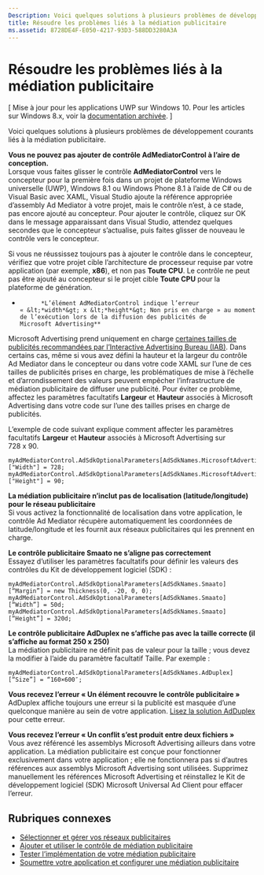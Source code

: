 ```yaml
---
Description: Voici quelques solutions à plusieurs problèmes de développement courants liés à la médiation publicitaire.
title: Résoudre les problèmes liés à la médiation publicitaire
ms.assetid: 8728DE4F-E050-4217-93D3-588DD3280A3A
---
```


# Résoudre les problèmes liés à la médiation publicitaire


\[ Mise à jour pour les applications UWP sur Windows 10. Pour les articles sur Windows 8.x, voir la [documentation archivée](http://go.microsoft.com/fwlink/p/?linkid=619132). \]

Voici quelques solutions à plusieurs problèmes de développement courants liés à la médiation publicitaire.

**Vous ne pouvez pas ajouter de contrôle AdMediatorControl à l’aire de conception.**  
Lorsque vous faites glisser le contrôle **AdMediatorControl** vers le concepteur pour la première fois dans un projet de plateforme Windows universelle (UWP), Windows 8.1 ou Windows Phone 8.1 à l’aide de C# ou de Visual Basic avec XAML, Visual Studio ajoute la référence appropriée d’assembly Ad Mediator à votre projet, mais le contrôle n’est, à ce stade, pas encore ajouté au concepteur. Pour ajouter le contrôle, cliquez sur OK dans le message apparaissant dans Visual Studio, attendez quelques secondes que le concepteur s’actualise, puis faites glisser de nouveau le contrôle vers le concepteur.

Si vous ne réussissez toujours pas à ajouter le contrôle dans le concepteur, vérifiez que votre projet cible l’architecture de processeur requise par votre application (par exemple, **x86**), et non pas **Toute CPU**. Le contrôle ne peut pas être ajouté au concepteur si le projet cible **Toute CPU** pour la plateforme de génération.

*
            *L’élément AdMediatorControl indique l’erreur « &lt;*width*&gt; x &lt;*height*&gt; Non pris en charge » au moment de l’exécution lors de la diffusion des publicités de Microsoft Advertising**  
Microsoft Advertising prend uniquement en charge [certaines tailles de publicités recommandées par l’Interactive Advertising Bureau (IAB)](add-and-use-the-ad-mediator-control.md#supported-ad-sizes-for-microsoft-advertising). Dans certains cas, même si vous avez défini la hauteur et la largeur du contrôle Ad Mediator dans le concepteur ou dans votre code XAML sur l’une de ces tailles de publicités prises en charge, les problématiques de mise à l’échelle et d’arrondissement des valeurs peuvent empêcher l’infrastructure de médiation publicitaire de diffuser une publicité. Pour éviter ce problème, affectez les paramètres facultatifs **Largeur** et **Hauteur** associés à Microsoft Advertising dans votre code sur l’une des tailles prises en charge de publicités.

L’exemple de code suivant explique comment affecter les paramètres facultatifs **Largeur** et **Hauteur** associés à Microsoft Advertising sur 728 x 90.

```CSharp
myAdMediatorControl.AdSdkOptionalParameters[AdSdkNames.MicrosoftAdvertising]["Width"] = 728;
myAdMediatorControl.AdSdkOptionalParameters[AdSdkNames.MicrosoftAdvertising]["Height"] = 90;
```

**La médiation publicitaire n’inclut pas de localisation (latitude/longitude) pour le réseau publicitaire**  
Si vous activez la fonctionnalité de localisation dans votre application, le contrôle Ad Mediator récupère automatiquement les coordonnées de latitude/longitude et les fournit aux réseaux publicitaires qui les prennent en charge.

**Le contrôle publicitaire Smaato ne s’aligne pas correctement**  
Essayez d’utiliser les paramètres facultatifs pour définir les valeurs des contrôles du Kit de développement logiciel (SDK) :

```
myAdMediatorControl.AdSdkOptionalParameters[AdSdkNames.Smaato][“Margin”] = new Thickness(0, -20, 0, 0);
myAdMediatorControl.AdSdkOptionalParameters[AdSdkNames.Smaato][“Width”] = 50d;
myAdMediatorControl.AdSdkOptionalParameters[AdSdkNames.Smaato][“Height”] = 320d; 
```

**Le contrôle publicitaire AdDuplex ne s’affiche pas avec la taille correcte (il s’affiche au format 250 x 250)**  
La médiation publicitaire ne définit pas de valeur pour la taille ; vous devez la modifier à l’aide du paramètre facultatif Taille. Par exemple :

```
myAdMediatorControl.AdSdkOptionalParameters[AdSdkNames.AdDuplex][“Size”] = “160×600″;
```

**Vous recevez l’erreur « Un élément recouvre le contrôle publicitaire »**  
AdDuplex affiche toujours une erreur si la publicité est masquée d’une quelconque manière au sein de votre application. [Lisez la solution AdDuplex](http://blog.adduplex.com/2014/01/solving-something-is-covering-ad.mdl) pour cette erreur.

**Vous recevez l’erreur « Un conflit s’est produit entre deux fichiers »**  
Vous avez référencé les assemblys Microsoft Advertising ailleurs dans votre application. La médiation publicitaire est conçue pour fonctionner exclusivement dans votre application ; elle ne fonctionnera pas si d’autres références aux assemblys Microsoft Advertising sont utilisées. Supprimez manuellement les références Microsoft Advertising et réinstallez le Kit de développement logiciel (SDK) Microsoft Universal Ad Client pour effacer l’erreur.

## Rubriques connexes

* [Sélectionner et gérer vos réseaux publicitaires](select-and-manage-your-ad-networks.md)
* [Ajouter et utiliser le contrôle de médiation publicitaire](add-and-use-the-ad-mediator-control.md)
* [Tester l’implémentation de votre médiation publicitaire](test-your-ad-mediation-implementation.md)
* [Soumettre votre application et configurer une médiation publicitaire](submit-your-app-and-configure-ad-mediation.md)
 

 




<!--HONumber=Mar16_HO1-->
